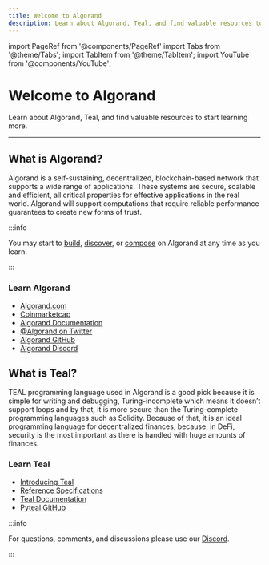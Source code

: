 ```yaml
---
title: Welcome to Algorand
description: Learn about Algorand, Teal, and find valuable resources to start learning more.
---
```


import PageRef from '@components/PageRef'
import Tabs from '@theme/Tabs';
import TabItem from '@theme/TabItem';
import YouTube from '@components/YouTube';

# Welcome to Algorand

Learn about Algorand, Teal, and find valuable resources to start learning more.

---

## What is Algorand?

Algorand is a self-sustaining, decentralized, blockchain-based network that supports a wide range of applications. These systems are secure, scalable and efficient, all critical properties for effective applications in the real world. Algorand will support computations that require reliable performance guarantees to create new forms of trust.

:::info

You may start to [build](../../../build/blockchain/algorand), [discover](../../../discover/introduction), or [compose](../../../compose/blockchain/algorand) on Algorand at any time as you learn.

:::

### Learn Algorand

- [Algorand.com](https://www.algorand.com/)
- [Coinmarketcap](https://coinmarketcap.com/currencies/algorand/)
- [Algorand Documentation](https://developer.algorand.org/)
- [@Algorand on Twitter](https://twitter.com/Algorand)
- [Algorand GitHub](https://github.com/algorand/)
- [Algorand Discord](https://discord.com/invite/algorand)

## What is Teal?

TEAL programming language used in Algorand is a good pick because it is simple for writing and debugging, Turing-incomplete which means it doesn’t support loops and by that, it is more secure than the Turing-complete programming languages such as Solidity. Because of that, it is an ideal programming language for decentralized finances, because, in DeFi, security is the most important as there is handled with huge amounts of finances.

### Learn Teal

- [Introducing Teal](https://developer.algorand.org/articles/introducing-teal-version-3/)
- [Reference Specifications](https://developer.algorand.org/docs/get-details/dapps/avm/teal/specification/)
- [Teal Documentation](https://developer.algorand.org/docs/get-details/dapps/avm/teal/)
- [Pyteal GitHub](https://github.com/algorand/pyteal)

:::info

For questions, comments, and discussions please use our [Discord](https://discord.com/invite/uqecGxg).

:::
